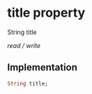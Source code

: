 


# title property







String title
  
_<span class="feature">read / write</span>_






## Implementation

```dart
String title;
```







